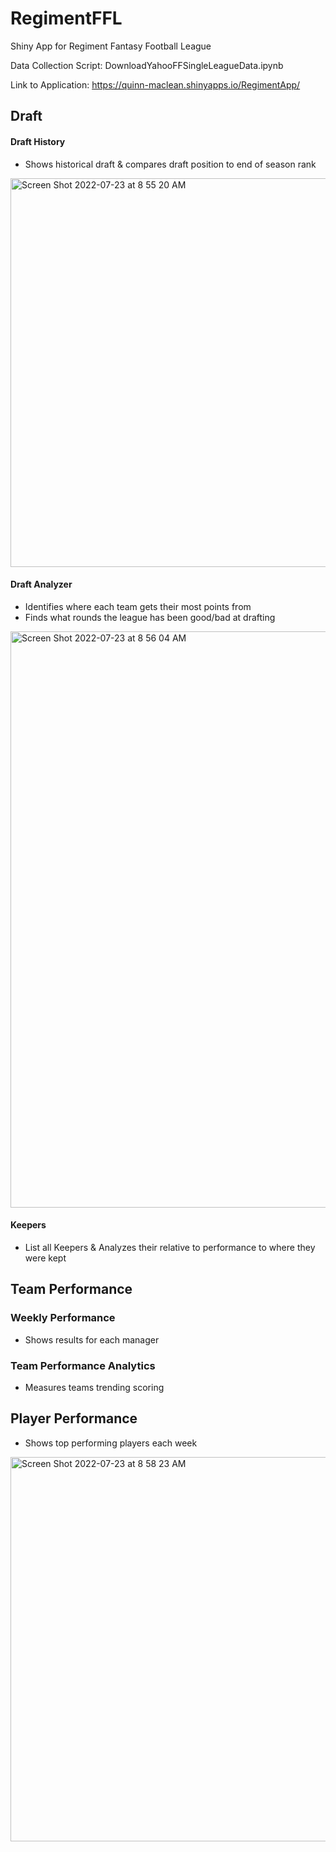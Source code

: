 # RegimentFFL
Shiny App for Regiment Fantasy Football League

Data Collection Script: DownloadYahooFFSingleLeagueData.ipynb

Link to Application: https://quinn-maclean.shinyapps.io/RegimentApp/

## Draft

#### Draft History
- Shows historical draft & compares draft position to end of season rank
<img width="622" alt="Screen Shot 2022-07-23 at 8 55 20 AM" src="https://user-images.githubusercontent.com/20390351/180612744-06e17254-1269-4693-9ca0-017f27080537.png">



#### Draft Analyzer
- Identifies where each team gets their most points from
- Finds what rounds the league has been good/bad at drafting

<img width="922" alt="Screen Shot 2022-07-23 at 8 56 04 AM" src="https://user-images.githubusercontent.com/20390351/180612758-083aebb8-85ae-40b2-9b03-3a385c56809f.png">


#### Keepers
- List all Keepers & Analyzes their relative to performance to where they were kept


## Team Performance

### Weekly Performance
- Shows results for each manager 

### Team Performance Analytics
- Measures teams trending scoring

## Player Performance
- Shows top performing players each week
<img width="615" alt="Screen Shot 2022-07-23 at 8 58 23 AM" src="https://user-images.githubusercontent.com/20390351/180612874-1ad0ae82-2b99-4059-8a0d-4fba0a63e47b.png">
